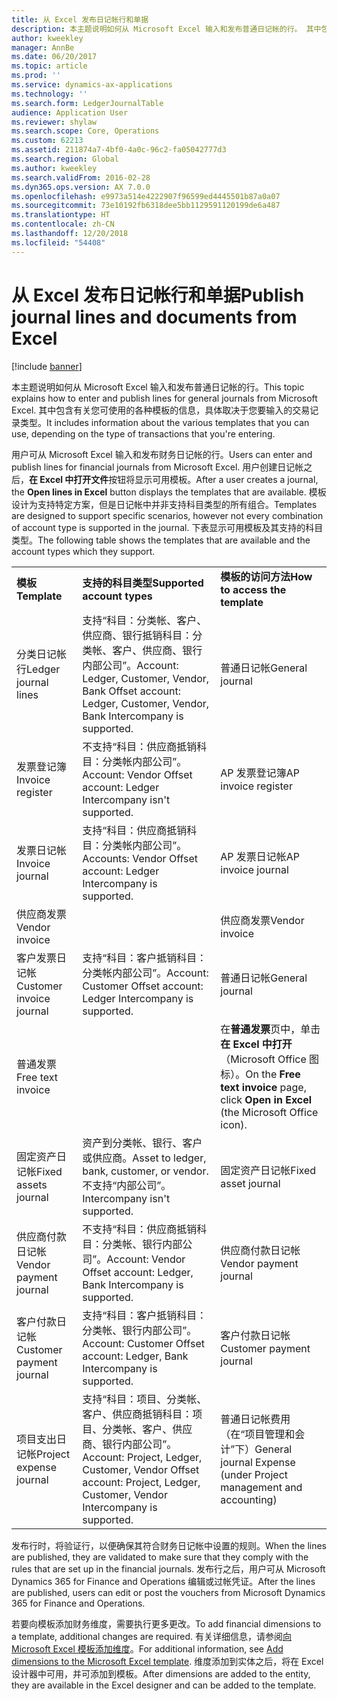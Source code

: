 ```yaml
---
title: 从 Excel 发布日记帐行和单据
description: 本主题说明如何从 Microsoft Excel 输入和发布普通日记帐的行。 其中包含有关您可使用的各种模板的信息，具体取决于您要输入的交易记录类型。
author: kweekley
manager: AnnBe
ms.date: 06/20/2017
ms.topic: article
ms.prod: ''
ms.service: dynamics-ax-applications
ms.technology: ''
ms.search.form: LedgerJournalTable
audience: Application User
ms.reviewer: shylaw
ms.search.scope: Core, Operations
ms.custom: 62213
ms.assetid: 211874a7-4bf0-4a0c-96c2-fa05042777d3
ms.search.region: Global
ms.author: kweekley
ms.search.validFrom: 2016-02-28
ms.dyn365.ops.version: AX 7.0.0
ms.openlocfilehash: e9973a514e4222907f96599ed4445501b87a0a07
ms.sourcegitcommit: 73e10192fb6318dee5bb1129591120199de6a487
ms.translationtype: HT
ms.contentlocale: zh-CN
ms.lasthandoff: 12/20/2018
ms.locfileid: "54408"
---
```

# <a name="publish-journal-lines-and-documents-from-excel"></a><span data-ttu-id="90ee2-104">从 Excel 发布日记帐行和单据</span><span class="sxs-lookup"><span data-stu-id="90ee2-104">Publish journal lines and documents from Excel</span></span>

[!include [banner](../includes/banner.md)]

<span data-ttu-id="90ee2-105">本主题说明如何从 Microsoft Excel 输入和发布普通日记帐的行。</span><span class="sxs-lookup"><span data-stu-id="90ee2-105">This topic explains how to enter and publish lines for general journals from Microsoft Excel.</span></span> <span data-ttu-id="90ee2-106">其中包含有关您可使用的各种模板的信息，具体取决于您要输入的交易记录类型。</span><span class="sxs-lookup"><span data-stu-id="90ee2-106">It includes information about the various templates that you can use, depending on the type of transactions that you're entering.</span></span>

<span data-ttu-id="90ee2-107">用户可从 Microsoft Excel 输入和发布财务日记帐的行。</span><span class="sxs-lookup"><span data-stu-id="90ee2-107">Users can enter and publish lines for financial journals from Microsoft Excel.</span></span> <span data-ttu-id="90ee2-108">用户创建日记帐之后，**在 Excel 中打开文件**按钮将显示可用模板。</span><span class="sxs-lookup"><span data-stu-id="90ee2-108">After a user creates a journal, the **Open lines in Excel** button displays the templates that are available.</span></span> <span data-ttu-id="90ee2-109">模板设计为支持特定方案，但是日记帐中并非支持科目类型的所有组合。</span><span class="sxs-lookup"><span data-stu-id="90ee2-109">Templates are designed to support specific scenarios, however not every combination of account type is supported in the journal.</span></span> <span data-ttu-id="90ee2-110">下表显示可用模板及其支持的科目类型。</span><span class="sxs-lookup"><span data-stu-id="90ee2-110">The following table shows the templates that are available and the account types which they support.</span></span>

|                          |                                                                                                                         |                                                                                         |
|--------------------------|-------------------------------------------------------------------------------------------------------------------------|-----------------------------------------------------------------------------------------|
| <span data-ttu-id="90ee2-111">**模板**</span><span class="sxs-lookup"><span data-stu-id="90ee2-111">**Template**</span></span>             | <span data-ttu-id="90ee2-112">**支持的科目类型**</span><span class="sxs-lookup"><span data-stu-id="90ee2-112">**Supported account types**</span></span>                                                                                             | <span data-ttu-id="90ee2-113">**模板的访问方法**</span><span class="sxs-lookup"><span data-stu-id="90ee2-113">**How to access the template**</span></span>                                                          |
| <span data-ttu-id="90ee2-114">分类日记帐行</span><span class="sxs-lookup"><span data-stu-id="90ee2-114">Ledger journal lines</span></span>     | <span data-ttu-id="90ee2-115">支持“科目：分类帐、客户、供应商、银行抵销科目：分类帐、客户、供应商、银行内部公司”。</span><span class="sxs-lookup"><span data-stu-id="90ee2-115">Account: Ledger, Customer, Vendor, Bank Offset account: Ledger, Customer, Vendor, Bank Intercompany is supported.</span></span>       | <span data-ttu-id="90ee2-116">普通日记帐</span><span class="sxs-lookup"><span data-stu-id="90ee2-116">General journal</span></span>                                                                         |
| <span data-ttu-id="90ee2-117">发票登记簿</span><span class="sxs-lookup"><span data-stu-id="90ee2-117">Invoice register</span></span>         | <span data-ttu-id="90ee2-118">不支持“科目：供应商抵销科目：分类帐内部公司”。</span><span class="sxs-lookup"><span data-stu-id="90ee2-118">Account: Vendor Offset account: Ledger Intercompany isn't supported.</span></span>                                                    | <span data-ttu-id="90ee2-119">AP 发票登记簿</span><span class="sxs-lookup"><span data-stu-id="90ee2-119">AP invoice register</span></span>                                                                     |
| <span data-ttu-id="90ee2-120">发票日记帐</span><span class="sxs-lookup"><span data-stu-id="90ee2-120">Invoice journal</span></span>          | <span data-ttu-id="90ee2-121">支持“科目：供应商抵销科目：分类帐内部公司”。</span><span class="sxs-lookup"><span data-stu-id="90ee2-121">Accounts: Vendor Offset account: Ledger Intercompany is supported.</span></span>                                                      | <span data-ttu-id="90ee2-122">AP 发票日记帐</span><span class="sxs-lookup"><span data-stu-id="90ee2-122">AP invoice journal</span></span>                                                                      |
| <span data-ttu-id="90ee2-123">供应商发票</span><span class="sxs-lookup"><span data-stu-id="90ee2-123">Vendor invoice</span></span>           |                                                                                                                         | <span data-ttu-id="90ee2-124">供应商发票</span><span class="sxs-lookup"><span data-stu-id="90ee2-124">Vendor invoice</span></span>                                                                          |
| <span data-ttu-id="90ee2-125">客户发票日记帐</span><span class="sxs-lookup"><span data-stu-id="90ee2-125">Customer invoice journal</span></span> | <span data-ttu-id="90ee2-126">支持“科目：客户抵销科目：分类帐内部公司”。</span><span class="sxs-lookup"><span data-stu-id="90ee2-126">Account: Customer Offset account: Ledger Intercompany is supported.</span></span>                                                     | <span data-ttu-id="90ee2-127">普通日记帐</span><span class="sxs-lookup"><span data-stu-id="90ee2-127">General journal</span></span>                                                                         |
| <span data-ttu-id="90ee2-128">普通发票</span><span class="sxs-lookup"><span data-stu-id="90ee2-128">Free text invoice</span></span>        |                                                                                                                         | <span data-ttu-id="90ee2-129">在**普通发票**页中，单击**在 Excel 中打开**（Microsoft Office 图标）。</span><span class="sxs-lookup"><span data-stu-id="90ee2-129">On the **Free text invoice** page, click **Open in Excel** (the Microsoft Office icon).</span></span> |
| <span data-ttu-id="90ee2-130">固定资产日记帐</span><span class="sxs-lookup"><span data-stu-id="90ee2-130">Fixed assets journal</span></span>     | <span data-ttu-id="90ee2-131">资产到分类帐、银行、客户或供应商。</span><span class="sxs-lookup"><span data-stu-id="90ee2-131">Asset to ledger, bank, customer, or vendor.</span></span> <span data-ttu-id="90ee2-132">不支持“内部公司”。</span><span class="sxs-lookup"><span data-stu-id="90ee2-132">Intercompany isn't supported.</span></span>                                               | <span data-ttu-id="90ee2-133">固定资产日记帐</span><span class="sxs-lookup"><span data-stu-id="90ee2-133">Fixed asset journal</span></span>                                                                     |
| <span data-ttu-id="90ee2-134">供应商付款日记帐</span><span class="sxs-lookup"><span data-stu-id="90ee2-134">Vendor payment journal</span></span>   | <span data-ttu-id="90ee2-135">不支持“科目：供应商抵销科目：分类帐、银行内部公司”。</span><span class="sxs-lookup"><span data-stu-id="90ee2-135">Account: Vendor Offset account: Ledger, Bank Intercompany is supported.</span></span>                                                 | <span data-ttu-id="90ee2-136">供应商付款日记帐</span><span class="sxs-lookup"><span data-stu-id="90ee2-136">Vendor payment journal</span></span>                                                                  |
| <span data-ttu-id="90ee2-137">客户付款日记帐</span><span class="sxs-lookup"><span data-stu-id="90ee2-137">Customer payment journal</span></span> | <span data-ttu-id="90ee2-138">支持“科目：客户抵销科目：分类帐、银行内部公司”。</span><span class="sxs-lookup"><span data-stu-id="90ee2-138">Account: Customer Offset account: Ledger, Bank Intercompany is supported.</span></span>                                               | <span data-ttu-id="90ee2-139">客户付款日记帐</span><span class="sxs-lookup"><span data-stu-id="90ee2-139">Customer payment journal</span></span>                                                                |
| <span data-ttu-id="90ee2-140">项目支出日记帐</span><span class="sxs-lookup"><span data-stu-id="90ee2-140">Project expense journal</span></span>  | <span data-ttu-id="90ee2-141">支持“科目：项目、分类帐、客户、供应商抵销科目：项目、分类帐、客户、供应商、银行内部公司”。</span><span class="sxs-lookup"><span data-stu-id="90ee2-141">Account: Project, Ledger, Customer, Vendor Offset account: Project, Ledger, Customer, Vendor Intercompany is supported.</span></span> | <span data-ttu-id="90ee2-142">普通日记帐费用（在“项目管理和会计”下）</span><span class="sxs-lookup"><span data-stu-id="90ee2-142">General journal Expense (under Project management and accounting)</span></span>                       |

<span data-ttu-id="90ee2-143">发布行时，将验证行，以便确保其符合财务日记帐中设置的规则。</span><span class="sxs-lookup"><span data-stu-id="90ee2-143">When the lines are published, they are validated to make sure that they comply with the rules that are set up in the financial journals.</span></span> <span data-ttu-id="90ee2-144">发布行之后，用户可从 Microsoft Dynamics 365 for Finance and Operations 编辑或过帐凭证。</span><span class="sxs-lookup"><span data-stu-id="90ee2-144">After the lines are published, users can edit or post the vouchers from Microsoft Dynamics 365 for Finance and Operations.</span></span> 

<span data-ttu-id="90ee2-145">若要向模板添加财务维度，需要执行更多更改。</span><span class="sxs-lookup"><span data-stu-id="90ee2-145">To add financial dimensions to a template, additional changes are required.</span></span> <span data-ttu-id="90ee2-146">有关详细信息，请参阅[向 Microsoft Excel 模板添加维度](../../dev-itpro/financial/add-dimensions-excel-templates.md)。</span><span class="sxs-lookup"><span data-stu-id="90ee2-146">For additional information, see [Add dimensions to the Microsoft Excel template](../../dev-itpro/financial/add-dimensions-excel-templates.md).</span></span> <span data-ttu-id="90ee2-147">维度添加到实体之后，将在 Excel 设计器中可用，并可添加到模板。</span><span class="sxs-lookup"><span data-stu-id="90ee2-147">After dimensions are added to the entity, they are available in the Excel designer and can be added to the template.</span></span>





